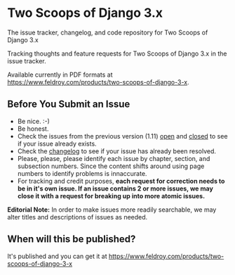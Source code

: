 # Two Scoops of Django 3.x
The issue tracker, changelog, and code repository for Two Scoops of Django 3.x

Tracking thoughts and feature requests for Two Scoops of Django 3.x in the issue tracker.

Available currently in PDF formats at https://www.feldroy.com/products/two-scoops-of-django-3-x. 

## Before You Submit an Issue

* Be nice. :-)
* Be honest.
* Check the issues from the previous version (1.11) [open](https://github.com/twoscoops/two-scoops-of-django-1.11/issues?state=open) and [closed](https://github.com/twoscoops/two-scoops-of-django-1.11/issues?state=closed) to see if your issue already exists.
* Check the [changelog](https://github.com/feldroy/two-scoops-of-django-3.x/blob/master/changelog.md) to see if your issue has already been resolved.
* Please, please, please identify each issue by chapter, section, and subsection numbers. Since the content shifts around using page numbers to identify problems is innaccurate.
* For tracking and credit purposes, **each request for correction needs to be in it's own issue. If an issue contains 2 or more issues, we may close it with a request for breaking up into more atomic issues.**

**Editorial Note:** In order to make issues more readily searchable, we may alter titles and descriptions of issues as needed.

## When will this be published?

It's published and you can get it at https://www.feldroy.com/products/two-scoops-of-django-3-x
